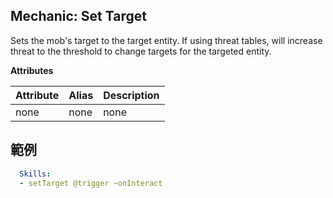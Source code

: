 Mechanic: Set Target
--------------------------
Sets the mob's target to the target entity.
If using threat tables, will increase threat to the threshold to change targets for the targeted entity.

**Attributes**

| Attribute | Alias | Description |
| --------- | ----- | ----------- |
| none  | none  | none|

範例
--------
```yaml
  Skills:
  - setTarget @trigger ~onInteract
```